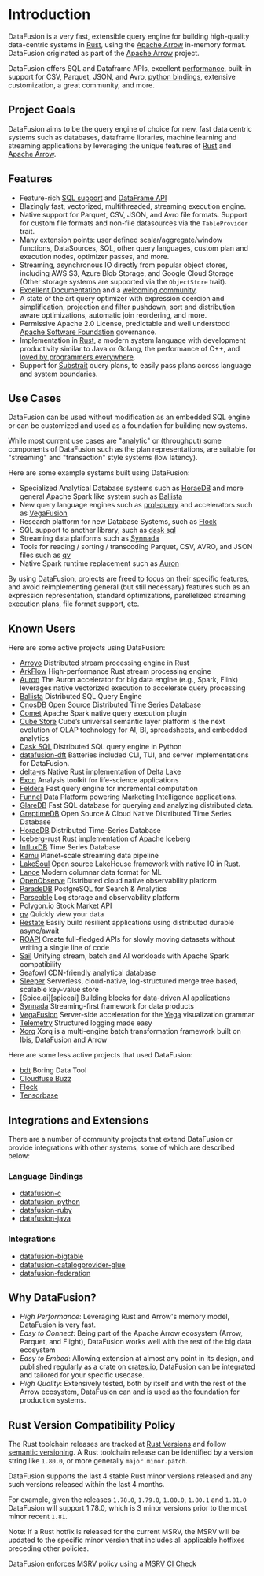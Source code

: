 <!---
  Licensed to the Apache Software Foundation (ASF) under one
  or more contributor license agreements.  See the NOTICE file
  distributed with this work for additional information
  regarding copyright ownership.  The ASF licenses this file
  to you under the Apache License, Version 2.0 (the
  "License"); you may not use this file except in compliance
  with the License.  You may obtain a copy of the License at

    http://www.apache.org/licenses/LICENSE-2.0

  Unless required by applicable law or agreed to in writing,
  software distributed under the License is distributed on an
  "AS IS" BASIS, WITHOUT WARRANTIES OR CONDITIONS OF ANY
  KIND, either express or implied.  See the License for the
  specific language governing permissions and limitations
  under the License.
-->

# Introduction

DataFusion is a very fast, extensible query engine for building
high-quality data-centric systems in [Rust](http://rustlang.org),
using the [Apache Arrow](https://arrow.apache.org) in-memory format.
DataFusion originated as part of the [Apache Arrow](https://arrow.apache.org/)
project.

DataFusion offers SQL and Dataframe APIs, excellent [performance](https://benchmark.clickhouse.com/), built-in support for CSV, Parquet, JSON, and Avro, [python bindings], extensive customization, a great community, and more.

[python bindings]: https://github.com/apache/datafusion-python

## Project Goals

DataFusion aims to be the query engine of choice for new, fast
data centric systems such as databases, dataframe libraries, machine
learning and streaming applications by leveraging the unique features
of [Rust](https://www.rust-lang.org/) and [Apache
Arrow](https://arrow.apache.org/).

## Features

- Feature-rich [SQL support](https://datafusion.apache.org/user-guide/sql/index.html) and [DataFrame API](https://datafusion.apache.org/user-guide/dataframe.html)
- Blazingly fast, vectorized, multithreaded, streaming execution engine.
- Native support for Parquet, CSV, JSON, and Avro file formats. Support
  for custom file formats and non-file datasources via the `TableProvider` trait.
- Many extension points: user defined scalar/aggregate/window functions, DataSources, SQL,
  other query languages, custom plan and execution nodes, optimizer passes, and more.
- Streaming, asynchronous IO directly from popular object stores, including AWS S3,
  Azure Blob Storage, and Google Cloud Storage (Other storage systems are supported via the
  `ObjectStore` trait).
- [Excellent Documentation](https://docs.rs/datafusion/latest) and a
  [welcoming community](https://datafusion.apache.org/contributor-guide/communication.html).
- A state of the art query optimizer with expression coercion and
  simplification, projection and filter pushdown, sort and distribution
  aware optimizations, automatic join reordering, and more.
- Permissive Apache 2.0 License, predictable and well understood
  [Apache Software Foundation](https://www.apache.org/) governance.
- Implementation in [Rust](https://www.rust-lang.org/), a modern
  system language with development productivity similar to Java or
  Golang, the performance of C++, and [loved by programmers
  everywhere](https://insights.stackoverflow.com/survey/2021#technology-most-loved-dreaded-and-wanted).
- Support for [Substrait](https://substrait.io/) query plans, to
  easily pass plans across language and system boundaries.

## Use Cases

DataFusion can be used without modification as an embedded SQL
engine or can be customized and used as a foundation for
building new systems.

While most current use cases are "analytic" or (throughput) some
components of DataFusion such as the plan representations, are
suitable for "streaming" and "transaction" style systems (low
latency).

Here are some example systems built using DataFusion:

- Specialized Analytical Database systems such as [HoraeDB] and more general Apache Spark like system such as [Ballista]
- New query language engines such as [prql-query] and accelerators such as [VegaFusion]
- Research platform for new Database Systems, such as [Flock]
- SQL support to another library, such as [dask sql]
- Streaming data platforms such as [Synnada]
- Tools for reading / sorting / transcoding Parquet, CSV, AVRO, and JSON files such as [qv]
- Native Spark runtime replacement such as [Auron]

By using DataFusion, projects are freed to focus on their specific
features, and avoid reimplementing general (but still necessary)
features such as an expression representation, standard optimizations,
parellelized streaming execution plans, file format support, etc.

## Known Users

Here are some active projects using DataFusion:

 <!-- "Active" means github repositories that had at least one commit in the last 6 months -->

- [Arroyo](https://github.com/ArroyoSystems/arroyo) Distributed stream processing engine in Rust
- [ArkFlow](https://github.com/arkflow-rs/arkflow) High-performance Rust stream processing engine
- [Auron][auron] The Auron accelerator for big data engine (e.g., Spark, Flink) leverages native vectorized execution to accelerate query processing
- [Ballista][ballista] Distributed SQL Query Engine
- [CnosDB][cnosdb] Open Source Distributed Time Series Database
- [Comet](https://github.com/apache/datafusion-comet) Apache Spark native query execution plugin
- [Cube Store][cube store] Cube’s universal semantic layer platform is the next evolution of OLAP technology for AI, BI, spreadsheets, and embedded analytics
- [Dask SQL][dask sql] Distributed SQL query engine in Python
- [datafusion-dft](https://github.com/datafusion-contrib/datafusion-dft) Batteries included CLI, TUI, and server implementations for DataFusion.
- [delta-rs][delta-rs] Native Rust implementation of Delta Lake
- [Exon](https://github.com/wheretrue/exon) Analysis toolkit for life-science applications
- [Feldera](https://github.com/feldera/feldera) Fast query engine for incremental computation
- [Funnel](https://funnel.io/) Data Platform powering Marketing Intelligence applications.
- [GlareDB](https://github.com/GlareDB/glaredb) Fast SQL database for querying and analyzing distributed data.
- [GreptimeDB][greptime db] Open Source & Cloud Native Distributed Time Series Database
- [HoraeDB][horaedb] Distributed Time-Series Database
- [Iceberg-rust](https://github.com/apache/iceberg-rust) Rust implementation of Apache Iceberg
- [InfluxDB][influxdb] Time Series Database
- [Kamu][kamu] Planet-scale streaming data pipeline
- [LakeSoul](https://github.com/lakesoul-io/LakeSoul) Open source LakeHouse framework with native IO in Rust.
- [Lance](https://github.com/lancedb/lance) Modern columnar data format for ML
- [OpenObserve][openobserve] Distributed cloud native observability platform
- [ParadeDB](https://github.com/paradedb/paradedb) PostgreSQL for Search & Analytics
- [Parseable][parseable] Log storage and observability platform
- [Polygon.io](https://polygon.io/) Stock Market API
- [qv][qv] Quickly view your data
- [Restate](https://github.com/restatedev) Easily build resilient applications using distributed durable async/await
- [ROAPI][roapi] Create full-fledged APIs for slowly moving datasets without writing a single line of code
- [Sail](https://github.com/lakehq/sail) Unifying stream, batch and AI workloads with Apache Spark compatibility
- [Seafowl][seafowl] CDN-friendly analytical database
- [Sleeper](https://github.com/gchq/sleeper) Serverless, cloud-native, log-structured merge tree based, scalable key-value store
- [Spice.ai][spiceai] Building blocks for data-driven AI applications
- [Synnada][synnada] Streaming-first framework for data products
- [VegaFusion][vegafusion] Server-side acceleration for the [Vega](https://vega.github.io/) visualization grammar
- [Telemetry](https://telemetry.sh/) Structured logging made easy
- [Xorq](https://github.com/xorq-labs/xorq/) Xorq is a multi-engine batch transformation framework built on Ibis, DataFusion and Arrow

Here are some less active projects that used DataFusion:

- [bdt](https://github.com/datafusion-contrib/bdt) Boring Data Tool
- [Cloudfuse Buzz][cloudfuse buzz]
- [Flock][flock]
- [Tensorbase][tensorbase]

[ballista]: https://github.com/apache/datafusion-ballista
[auron]: https://github.com/apache/auron
[cloudfuse buzz]: https://github.com/cloudfuse-io/buzz-rust
[cnosdb]: https://github.com/cnosdb/cnosdb
[cube store]: https://github.com/cube-js/cube.js/tree/master/rust
[dask sql]: https://github.com/dask-contrib/dask-sql
[datafusion-tui]: https://github.com/datafusion-contrib/datafusion-tui
[delta-rs]: https://github.com/delta-io/delta-rs
[flock]: https://github.com/flock-lab/flock
[kamu]: https://github.com/kamu-data/kamu-cli
[greptime db]: https://github.com/GreptimeTeam/greptimedb
[horaedb]: https://github.com/apache/incubator-horaedb
[influxdb]: https://github.com/influxdata/influxdb
[openobserve]: https://github.com/openobserve/openobserve
[parseable]: https://github.com/parseablehq/parseable
[prql-query]: https://github.com/prql/prql-query
[qv]: https://github.com/timvw/qv
[roapi]: https://github.com/roapi/roapi
[seafowl]: https://github.com/splitgraph/seafowl
[spice.ai]: https://github.com/spiceai/spiceai
[synnada]: https://synnada.ai/
[tensorbase]: https://github.com/tensorbase/tensorbase
[vegafusion]: https://vegafusion.io/ "if you know of another project, please submit a PR to add a link!"

## Integrations and Extensions

There are a number of community projects that extend DataFusion or
provide integrations with other systems, some of which are described below:

### Language Bindings

- [datafusion-c](https://github.com/datafusion-contrib/datafusion-c)
- [datafusion-python](https://github.com/apache/datafusion-python)
- [datafusion-ruby](https://github.com/datafusion-contrib/datafusion-ruby)
- [datafusion-java](https://github.com/datafusion-contrib/datafusion-java)

### Integrations

- [datafusion-bigtable](https://github.com/datafusion-contrib/datafusion-bigtable)
- [datafusion-catalogprovider-glue](https://github.com/datafusion-contrib/datafusion-catalogprovider-glue)
- [datafusion-federation](https://github.com/datafusion-contrib/datafusion-federation)

## Why DataFusion?

- _High Performance_: Leveraging Rust and Arrow's memory model, DataFusion is very fast.
- _Easy to Connect_: Being part of the Apache Arrow ecosystem (Arrow, Parquet, and Flight), DataFusion works well with the rest of the big data ecosystem
- _Easy to Embed_: Allowing extension at almost any point in its design, and published regularly as a crate on [crates.io](http://crates.io), DataFusion can be integrated and tailored for your specific usecase.
- _High Quality_: Extensively tested, both by itself and with the rest of the Arrow ecosystem, DataFusion can and is used as the foundation for production systems.

## Rust Version Compatibility Policy

The Rust toolchain releases are tracked at [Rust Versions](https://releases.rs) and follow
[semantic versioning](https://semver.org/). A Rust toolchain release can be identified
by a version string like `1.80.0`, or more generally `major.minor.patch`.

DataFusion supports the last 4 stable Rust minor versions released and any such versions released within the last 4 months.

For example, given the releases `1.78.0`, `1.79.0`, `1.80.0`, `1.80.1` and `1.81.0` DataFusion will support 1.78.0, which is 3 minor versions prior to the most minor recent `1.81`.

Note: If a Rust hotfix is released for the current MSRV, the MSRV will be updated to the specific minor version that includes all applicable hotfixes preceding other policies.

DataFusion enforces MSRV policy using a [MSRV CI Check](https://github.com/search?q=repo%3Aapache%2Fdatafusion+rust-version+language%3ATOML+path%3A%2F%5ECargo.toml%2F&type=code)

